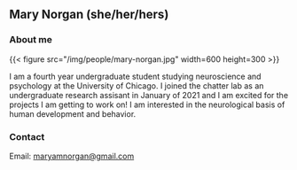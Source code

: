 ## Mary Norgan (she/her/hers)

### About me

{{< figure src="/img/people/mary-norgan.jpg" width=600 height=300 >}}

I am a fourth year undergraduate student studying neuroscience and psychology at the University of Chicago. I joined the chatter lab as an undergraduate research assisant in January of 2021 and I am excited for the projects I am getting to work on! I am interested in the neurological basis of human development and behavior.

### Contact 
Email: maryamnorgan@gmail.com
